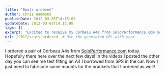 ```yaml
---
title: "Seats ordered"
author: Chris Hammond
publishDate: 2012-03-05T14:15:08
updateDate: 2012-03-05T14:15:08
tags: []
excerpt: "Excited to receive my Corbeau A4s from SoloPerformance.com soon! Watch me test fit an A4 and work on fabricating mounts in the videos."
url: /2012/seats-ordered  # Use the generated URL with year
---
```

I ordered a pair of Corbeau A4s from <A href="https://www.soloperformance.com" target=_blank>SoloPerformance.com</a> today. Hopefully there here over the next few days! In the videos I posted the other day you can see me test fitting an A4 I borrowed from SPS in the car. Now I just need to fabricate some mounts for the brackets that I ordered as well!


